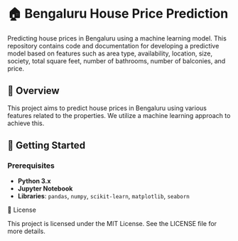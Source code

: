 # 🏠 Bengaluru House Price Prediction

Predicting house prices in Bengaluru using a machine learning model. This repository contains code and documentation for developing a predictive model based on features such as area type, availability, location, size, society, total square feet, number of bathrooms, number of balconies, and price.


## 📜 Overview

This project aims to predict house prices in Bengaluru using various features related to the properties. We utilize a machine learning approach to achieve this.

## 🚀 Getting Started

### Prerequisites

- **Python 3.x**
- **Jupyter Notebook**
- **Libraries**: `pandas`, `numpy`, `scikit-learn`, `matplotlib`, `seaborn`

📝 License

This project is licensed under the MIT License. See the LICENSE file for more details.



